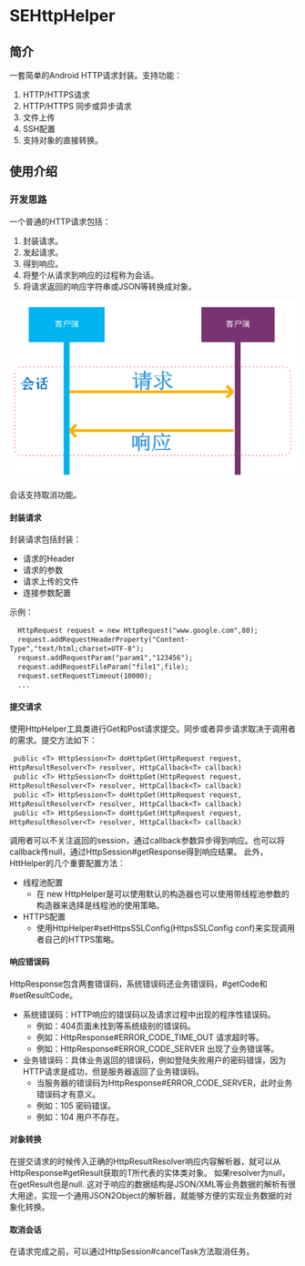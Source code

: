 # SEHttpHelper

## 简介
一套简单的Android HTTP请求封装。支持功能：
1. HTTP/HTTPS请求
2. HTTP/HTTPS 同步或异步请求
3. 文件上传
4. SSH配置
5. 支持对象的直接转换。

## 使用介绍
### 开发思路
 一个普通的HTTP请求包括：
 1. 封装请求。
 2. 发起请求。
 3. 得到响应。
 4. 将整个从请求到响应的过程称为会话。
 5. 将请求返回的响应字符串或JSON等转换成对象。

![会话](doc/image/session.png)

 会话支持取消功能。

#### 封装请求
封装请求包括封装：
- 请求的Header
- 请求的参数
- 请求上传的文件
- 连接参数配置

示例：
```
  HttpRequest request = new HttpRequest("www.google.com",80);
  request.addRequestHeaderProperty("Content-Type","text/html;charset=UTF-8");
  request.addRequestParam("param1","123456");
  request.addRequestFileParam("file1",file);
  request.setRequestTimeout(10000);
  ...
```

#### 提交请求
使用HttpHelper工具类进行Get和Post请求提交。同步或者异步请求取决于调用者
的需求。提交方法如下：
```
 public <T> HttpSession<T> doHttpGet(HttpRequest request, HttpResultResolver<T> resolver, HttpCallback<T> callback)
 public <T> HttpSession<T> doHttpGet(HttpRequest request, HttpResultResolver<T> resolver, HttpCallback<T> callback)
 public <T> HttpSession<T> doHttpGet(HttpRequest request, HttpResultResolver<T> resolver, HttpCallback<T> callback)
 public <T> HttpSession<T> doHttpGet(HttpRequest request, HttpResultResolver<T> resolver, HttpCallback<T> callback)
```
调用者可以不关注返回的session，通过callback参数异步得到响应。也可以将callback传null，通过HttpSession#getResponse得到响应结果。
此外，HttHelper的几个重要配置方法：
- 线程池配置
  - 在 new HttpHelper是可以使用默认的构造器也可以使用带线程池参数的构造器来选择是线程池的使用策略。
- HTTPS配置
  - 使用HttpHelper#setHttpsSSLConfig(HttpsSSLConfig conf)来实现调用者自己的HTTPS策略。

#### 响应错误码
HttpResponse包含两套错误码，系统错误码还业务错误码，#getCode和#setResultCode。
- 系统错误码：HTTP响应的错误码以及请求过程中出现的程序性错误码。
    - 例如：404页面未找到等系统级别的错误码。
    - 例如：HttpResponse#ERROR_CODE_TIME_OUT 请求超时等。
    - 例如：HttpResponse#ERROR_CODE_SERVER 出现了业务错误等。
- 业务错误码：具体业务返回的错误码，例如登陆失败用户的密码错误，因为HTTP请求是成功，但是服务器返回了业务错误码。
    - 当服务器的错误码为HttpResponse#ERROR_CODE_SERVER，此时业务错误码才有意义。
    - 例如：105 密码错误。
    - 例如：104 用户不存在。

#### 对象转换
在提交请求的时候传入正确的HttpResultResolver<T>响应内容解析器，就可以从HttpResponse#getResult获取的T所代表的实体类对象。
如果resolver为null，在getResult也是null.
这对于响应的数据结构是JSON/XML等业务数据的解析有很大用途，实现一个通用JSON2Object的解析器，就能够方便的实现业务数据的对象化转换。

#### 取消会话
在请求完成之前，可以通过HttpSession#cancelTask方法取消任务。

